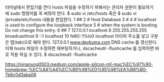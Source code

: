 터미널에서 편집기를 연다
hosts 파일을 수정하기 위해서는 관리자 권한이 필요하기에 sudo 명령어를 꼭 써줘야 한다.
$ sudo vi /etc/hosts
혹은
$ sudo vi /private/etc/hosts 
내용을 편집한다.
  1 ##
  2 # Host Database
  3 #
  4 # localhost is used to configure the loopback interface
  5 # when the system is booting.  Do not change this entry.
  6 ##
  7 127.0.0.1   localhost
  8 255.255.255.255 broadcasthost
  9 ::1             localhost
 10 fe80::1%lo0 localhost
아이피 주소를 넣고 구분은 탭(tab)으로 해야 한다.
127.0.0.1    www.devkuma.com
DNS cache 를 갱신한다.
이제 hosts 파일이 수정하면 재부팅하거나, dscacheutil -flushcache 를 입력하면 바로 적용 하실 수 있다.
$ dscacheutil -flushcache



https://ninanung0503.medium.com/apple-silicon-m1-mac%EC%97%90-homebrew-%EC%84%A4%EC%B9%98%ED%95%98%EA%B8%B0-7b6c0d3aba08
